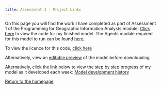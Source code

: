 ```yaml
---
title: Assessment 1 - Project Links
---
```



On this page you will find the work I have completed as part of Assessment 1 of the Programming for Geographic Information Analysts module. 
[Click here](https://github.com/davidosh96/Assessment_1) to view the code for my finished model.
The Agents module required for this model to run can be found [here.](https://github.com/davidosh96/Assessment_1)


To view the licence for this code, [click here]()


Alternatively, view an [editable preview](https://davidosh96.github.io/modelpreview.html) of the model before downloading.


Alternatively, click the link below to view the step by step progress of my model as it developed each week:
[Model development history](https://github.com/davidosh96/Assessment_1)


[Return to the homepage](https://davidosh96.github.io/index.html)

